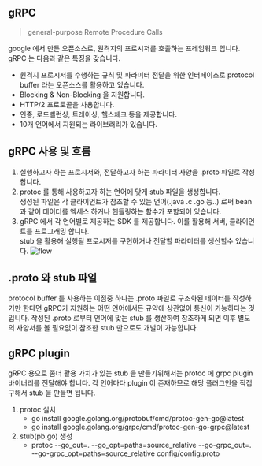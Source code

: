 ## gRPC
> general-purpose Remote Procedure Calls

google 에서 만든 오픈소스로, 원격지의 프로시저를 호출하는 프레임워크 입니다.
<br>
gRPC 는 다음과 같은 특징을 갖습니다.

* 원격지 프로시저를 수행하는 규칙 및 파라미터 전달을 위한 인터페이스로 protocol buffer 라는 오픈소스를 활용하고 있습니다.
* Blocking & Non-Blocking 을 지원합니다.
* HTTP/2 프로토콜을 사용합니다.
* 인증, 로드벨런싱, 트레이싱, 헬스체크 등을 제공합니다.
* 10개 언어에서 지원되는 라이브러리가 있습니다.

## gRPC 사용 및 흐름
1. 실행하고자 하는 프로시저와, 전달하고자 하는 파라미터 사양을 .proto 파일로 작성합니다.
2. protoc 를 통해 사용하고자 하는 언어에 맞게 stub 파일을 생성합니다.  
생성된 파일은 각 클라이언트가 참조할 수 있는 언어(.java .c .go 등..) 로써 bean 과 같이 데이터를 엑세스 하거나 핸들링하는 함수가 포함되어 있습니다.
3. gRPC 에서 각 언어별로 제공하는 SDK 를 제공합니다. 이를 활용해 서버, 클라이언트를 프로그래밍 합니다.  
stub 을 활용해 실행될 프로시저를 구현하거나 전달할 파라미터를 생산할수 있습니다.
![flow](https://user-images.githubusercontent.com/58896783/207051518-de32e14e-614c-4aca-8328-977ea6b1a090.png)

## .proto 와 stub 파일
protocol buffer 를 사용하는 이점중 하나는 .proto 파일로 구조화된 데이터를 작성하기만 한다면 gRPC가 지원하는 어떤 언어에서든 규약에 상관없이 통신이 가능하다는 것입니다.
작성된 .proto 로부터 언어에 맞는 stub 를 생산하여 참조하게 되면 이후 별도의 사양서를 볼 필요없이 참조한 stub 만으로도 개발이 가능합니다.

## gRPC plugin
gRPC 용으로 좀더 활용 가치가 있는 stub 을 만들기위해서는 protoc 에 grpc plugin 바이너리를 전달해야 합니다. 각 언어마다 plugin 이 존재하므로 해당 플러그인을 직접 구해서 stub 을 만들면 됩니다.
1. protoc 설치
   * go install google.golang.org/protobuf/cmd/protoc-gen-go@latest
   * go install google.golang.org/grpc/cmd/protoc-gen-go-grpc@latest
2. stub(pb.go) 생성
   * protoc --go_out=. --go_opt=paths=source_relative --go-grpc_out=. --go-grpc_opt=paths=source_relative config/config.proto
